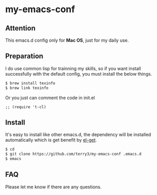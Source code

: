 my-emacs-conf
=============

## Attention
This emacs.d config only for **Mac OS**, just for my daily use.

## Preparation
I do use common lisp for trainning my skills, so if you want install successfully with the default config, you must install the below things.
```bash
$ brew install texinfo
$ brew link texinfo
```
Or you just can comment the code in init.el
```Emacs-Lisp
;; (require 't-cl)
```

## Install
It's easy to install like other emacs.d, the dependency will be installed automatically which is get benefit by [el-get](https://github.com/dimitri/el-get).
```bash
$ cd
$ git clone https://github.com/terry3/my-emacs-conf .emacs.d
$ emacs
```

## FAQ
Please let me know if there are any questions.

